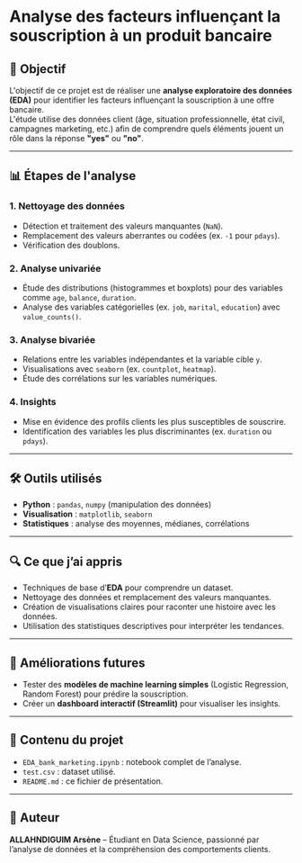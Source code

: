 # Analyse des facteurs influençant la souscription à un produit bancaire

## 🎯 Objectif
L'objectif de ce projet est de réaliser une **analyse exploratoire des données (EDA)** pour identifier les facteurs influençant la souscription à une offre bancaire.  
L'étude utilise des données client (âge, situation professionnelle, état civil, campagnes marketing, etc.) afin de comprendre quels éléments jouent un rôle dans la réponse **"yes"** ou **"no"**.

---

## 📊 Étapes de l'analyse

### 1. **Nettoyage des données**
- Détection et traitement des valeurs manquantes (`NaN`).
- Remplacement des valeurs aberrantes ou codées (ex. `-1` pour `pdays`).
- Vérification des doublons.

### 2. **Analyse univariée**
- Étude des distributions (histogrammes et boxplots) pour des variables comme `age`, `balance`, `duration`.
- Analyse des variables catégorielles (ex. `job`, `marital`, `education`) avec `value_counts()`.

### 3. **Analyse bivariée**
- Relations entre les variables indépendantes et la variable cible `y`.
- Visualisations avec `seaborn` (ex. `countplot`, `heatmap`).
- Étude des corrélations sur les variables numériques.

### 4. **Insights**
- Mise en évidence des profils clients les plus susceptibles de souscrire.
- Identification des variables les plus discriminantes (ex. `duration` ou `pdays`).

---

## 🛠️ Outils utilisés
- **Python** : `pandas`, `numpy` (manipulation des données)
- **Visualisation** : `matplotlib`, `seaborn`
- **Statistiques** : analyse des moyennes, médianes, corrélations

---

## 🔍 Ce que j’ai appris
- Techniques de base d’**EDA** pour comprendre un dataset.
- Nettoyage des données et remplacement des valeurs manquantes.
- Création de visualisations claires pour raconter une histoire avec les données.
- Utilisation des statistiques descriptives pour interpréter les tendances.

---

## 🚀 Améliorations futures
- Tester des **modèles de machine learning simples** (Logistic Regression, Random Forest) pour prédire la souscription.
- Créer un **dashboard interactif (Streamlit)** pour visualiser les insights.

---

## 📂 Contenu du projet
- `EDA_bank_marketing.ipynb` : notebook complet de l’analyse.
- `test.csv` : dataset utilisé.
- `README.md` : ce fichier de présentation.

---

## 👤 Auteur
**ALLAHNDIGUIM Arsène** – Étudiant en Data Science, passionné par l’analyse de données et la compréhension des comportements clients.
